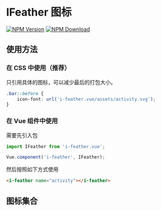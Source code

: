 # IFeather 图标

[![NPM Version][npm-img]][npm-url]
[![NPM Download][download-img]][download-url]

[npm-img]: http://img.shields.io/npm/v/i-feather.vue.svg?style=flat-square
[npm-url]: http://npmjs.org/package/i-feather.vue
[download-img]: https://img.shields.io/npm/dm/i-feather.vue.svg?style=flat-square
[download-url]: https://npmjs.org/package/i-feather.vue

## 使用方法

### 在 CSS 中使用（推荐）

只引用具体的图标，可以减少最后的打包大小。

``` css
.bar::before {
    icon-font: url('i-feather.vue/assets/activity.svg');
}
```

### 在 Vue 组件中使用

需要先引入包

``` js
import IFeather from 'i-feather.vue';

Vue.component('i-feather', IFeather);
```

然后按照如下方式使用

``` html
<i-feather name="activity"></i-feather>
```

## 图标集合

<u-icon-example icon="i-feather" name="activity"></u-icon-example>
<u-icon-example icon="i-feather" name="airplay"></u-icon-example>
<u-icon-example icon="i-feather" name="alert-circle"></u-icon-example>
<u-icon-example icon="i-feather" name="alert-octagon"></u-icon-example>
<u-icon-example icon="i-feather" name="alert-triangle"></u-icon-example>
<u-icon-example icon="i-feather" name="align-center"></u-icon-example>
<u-icon-example icon="i-feather" name="align-justify"></u-icon-example>
<u-icon-example icon="i-feather" name="align-left"></u-icon-example>
<u-icon-example icon="i-feather" name="align-right"></u-icon-example>
<u-icon-example icon="i-feather" name="anchor"></u-icon-example>
<u-icon-example icon="i-feather" name="aperture"></u-icon-example>
<u-icon-example icon="i-feather" name="archive"></u-icon-example>
<u-icon-example icon="i-feather" name="arrow-down-circle"></u-icon-example>
<u-icon-example icon="i-feather" name="arrow-down-left"></u-icon-example>
<u-icon-example icon="i-feather" name="arrow-down-right"></u-icon-example>
<u-icon-example icon="i-feather" name="arrow-down"></u-icon-example>
<u-icon-example icon="i-feather" name="arrow-left-circle"></u-icon-example>
<u-icon-example icon="i-feather" name="arrow-left"></u-icon-example>
<u-icon-example icon="i-feather" name="arrow-right-circle"></u-icon-example>
<u-icon-example icon="i-feather" name="arrow-right"></u-icon-example>
<u-icon-example icon="i-feather" name="arrow-up-circle"></u-icon-example>
<u-icon-example icon="i-feather" name="arrow-up-left"></u-icon-example>
<u-icon-example icon="i-feather" name="arrow-up-right"></u-icon-example>
<u-icon-example icon="i-feather" name="arrow-up"></u-icon-example>
<u-icon-example icon="i-feather" name="at-sign"></u-icon-example>
<u-icon-example icon="i-feather" name="award"></u-icon-example>
<u-icon-example icon="i-feather" name="bar-chart-2"></u-icon-example>
<u-icon-example icon="i-feather" name="bar-chart"></u-icon-example>
<u-icon-example icon="i-feather" name="battery-charging"></u-icon-example>
<u-icon-example icon="i-feather" name="battery"></u-icon-example>
<u-icon-example icon="i-feather" name="bell-off"></u-icon-example>
<u-icon-example icon="i-feather" name="bell"></u-icon-example>
<u-icon-example icon="i-feather" name="bluetooth"></u-icon-example>
<u-icon-example icon="i-feather" name="bold"></u-icon-example>
<u-icon-example icon="i-feather" name="book-open"></u-icon-example>
<u-icon-example icon="i-feather" name="book"></u-icon-example>
<u-icon-example icon="i-feather" name="bookmark"></u-icon-example>
<u-icon-example icon="i-feather" name="box"></u-icon-example>
<u-icon-example icon="i-feather" name="briefcase"></u-icon-example>
<u-icon-example icon="i-feather" name="calendar"></u-icon-example>
<u-icon-example icon="i-feather" name="camera-off"></u-icon-example>
<u-icon-example icon="i-feather" name="camera"></u-icon-example>
<u-icon-example icon="i-feather" name="cast"></u-icon-example>
<u-icon-example icon="i-feather" name="check-circle"></u-icon-example>
<u-icon-example icon="i-feather" name="check-square"></u-icon-example>
<u-icon-example icon="i-feather" name="check"></u-icon-example>
<u-icon-example icon="i-feather" name="chevron-down"></u-icon-example>
<u-icon-example icon="i-feather" name="chevron-left"></u-icon-example>
<u-icon-example icon="i-feather" name="chevron-right"></u-icon-example>
<u-icon-example icon="i-feather" name="chevron-up"></u-icon-example>
<u-icon-example icon="i-feather" name="chevrons-down"></u-icon-example>
<u-icon-example icon="i-feather" name="chevrons-left"></u-icon-example>
<u-icon-example icon="i-feather" name="chevrons-right"></u-icon-example>
<u-icon-example icon="i-feather" name="chevrons-up"></u-icon-example>
<u-icon-example icon="i-feather" name="chrome"></u-icon-example>
<u-icon-example icon="i-feather" name="circle"></u-icon-example>
<u-icon-example icon="i-feather" name="clipboard"></u-icon-example>
<u-icon-example icon="i-feather" name="clock"></u-icon-example>
<u-icon-example icon="i-feather" name="cloud-drizzle"></u-icon-example>
<u-icon-example icon="i-feather" name="cloud-lightning"></u-icon-example>
<u-icon-example icon="i-feather" name="cloud-off"></u-icon-example>
<u-icon-example icon="i-feather" name="cloud-rain"></u-icon-example>
<u-icon-example icon="i-feather" name="cloud-snow"></u-icon-example>
<u-icon-example icon="i-feather" name="cloud"></u-icon-example>
<u-icon-example icon="i-feather" name="code"></u-icon-example>
<u-icon-example icon="i-feather" name="codepen"></u-icon-example>
<u-icon-example icon="i-feather" name="command"></u-icon-example>
<u-icon-example icon="i-feather" name="compass"></u-icon-example>
<u-icon-example icon="i-feather" name="copy"></u-icon-example>
<u-icon-example icon="i-feather" name="corner-down-left"></u-icon-example>
<u-icon-example icon="i-feather" name="corner-down-right"></u-icon-example>
<u-icon-example icon="i-feather" name="corner-left-down"></u-icon-example>
<u-icon-example icon="i-feather" name="corner-left-up"></u-icon-example>
<u-icon-example icon="i-feather" name="corner-right-down"></u-icon-example>
<u-icon-example icon="i-feather" name="corner-right-up"></u-icon-example>
<u-icon-example icon="i-feather" name="corner-up-left"></u-icon-example>
<u-icon-example icon="i-feather" name="corner-up-right"></u-icon-example>
<u-icon-example icon="i-feather" name="cpu"></u-icon-example>
<u-icon-example icon="i-feather" name="credit-card"></u-icon-example>
<u-icon-example icon="i-feather" name="crop"></u-icon-example>
<u-icon-example icon="i-feather" name="crosshair"></u-icon-example>
<u-icon-example icon="i-feather" name="database"></u-icon-example>
<u-icon-example icon="i-feather" name="delete"></u-icon-example>
<u-icon-example icon="i-feather" name="disc"></u-icon-example>
<u-icon-example icon="i-feather" name="dollar-sign"></u-icon-example>
<u-icon-example icon="i-feather" name="download-cloud"></u-icon-example>
<u-icon-example icon="i-feather" name="download"></u-icon-example>
<u-icon-example icon="i-feather" name="droplet"></u-icon-example>
<u-icon-example icon="i-feather" name="edit-2"></u-icon-example>
<u-icon-example icon="i-feather" name="edit-3"></u-icon-example>
<u-icon-example icon="i-feather" name="edit"></u-icon-example>
<u-icon-example icon="i-feather" name="external-link"></u-icon-example>
<u-icon-example icon="i-feather" name="eye-off"></u-icon-example>
<u-icon-example icon="i-feather" name="eye"></u-icon-example>
<u-icon-example icon="i-feather" name="facebook"></u-icon-example>
<u-icon-example icon="i-feather" name="fast-forward"></u-icon-example>
<u-icon-example icon="i-feather" name="feather"></u-icon-example>
<u-icon-example icon="i-feather" name="file-minus"></u-icon-example>
<u-icon-example icon="i-feather" name="file-plus"></u-icon-example>
<u-icon-example icon="i-feather" name="file-text"></u-icon-example>
<u-icon-example icon="i-feather" name="file"></u-icon-example>
<u-icon-example icon="i-feather" name="film"></u-icon-example>
<u-icon-example icon="i-feather" name="filter"></u-icon-example>
<u-icon-example icon="i-feather" name="flag"></u-icon-example>
<u-icon-example icon="i-feather" name="folder-minus"></u-icon-example>
<u-icon-example icon="i-feather" name="folder-plus"></u-icon-example>
<u-icon-example icon="i-feather" name="folder"></u-icon-example>
<u-icon-example icon="i-feather" name="gift"></u-icon-example>
<u-icon-example icon="i-feather" name="git-branch"></u-icon-example>
<u-icon-example icon="i-feather" name="git-commit"></u-icon-example>
<u-icon-example icon="i-feather" name="git-merge"></u-icon-example>
<u-icon-example icon="i-feather" name="git-pull-request"></u-icon-example>
<u-icon-example icon="i-feather" name="github"></u-icon-example>
<u-icon-example icon="i-feather" name="gitlab"></u-icon-example>
<u-icon-example icon="i-feather" name="globe"></u-icon-example>
<u-icon-example icon="i-feather" name="grid"></u-icon-example>
<u-icon-example icon="i-feather" name="hard-drive"></u-icon-example>
<u-icon-example icon="i-feather" name="hash"></u-icon-example>
<u-icon-example icon="i-feather" name="headphones"></u-icon-example>
<u-icon-example icon="i-feather" name="heart"></u-icon-example>
<u-icon-example icon="i-feather" name="help-circle"></u-icon-example>
<u-icon-example icon="i-feather" name="home"></u-icon-example>
<u-icon-example icon="i-feather" name="image"></u-icon-example>
<u-icon-example icon="i-feather" name="inbox"></u-icon-example>
<u-icon-example icon="i-feather" name="info"></u-icon-example>
<u-icon-example icon="i-feather" name="instagram"></u-icon-example>
<u-icon-example icon="i-feather" name="italic"></u-icon-example>
<u-icon-example icon="i-feather" name="layers"></u-icon-example>
<u-icon-example icon="i-feather" name="layout"></u-icon-example>
<u-icon-example icon="i-feather" name="life-buoy"></u-icon-example>
<u-icon-example icon="i-feather" name="link-2"></u-icon-example>
<u-icon-example icon="i-feather" name="link"></u-icon-example>
<u-icon-example icon="i-feather" name="linkedin"></u-icon-example>
<u-icon-example icon="i-feather" name="list"></u-icon-example>
<u-icon-example icon="i-feather" name="loader"></u-icon-example>
<u-icon-example icon="i-feather" name="lock"></u-icon-example>
<u-icon-example icon="i-feather" name="log-in"></u-icon-example>
<u-icon-example icon="i-feather" name="log-out"></u-icon-example>
<u-icon-example icon="i-feather" name="mail"></u-icon-example>
<u-icon-example icon="i-feather" name="map-pin"></u-icon-example>
<u-icon-example icon="i-feather" name="map"></u-icon-example>
<u-icon-example icon="i-feather" name="maximize-2"></u-icon-example>
<u-icon-example icon="i-feather" name="maximize"></u-icon-example>
<u-icon-example icon="i-feather" name="menu"></u-icon-example>
<u-icon-example icon="i-feather" name="message-circle"></u-icon-example>
<u-icon-example icon="i-feather" name="message-square"></u-icon-example>
<u-icon-example icon="i-feather" name="mic-off"></u-icon-example>
<u-icon-example icon="i-feather" name="mic"></u-icon-example>
<u-icon-example icon="i-feather" name="minimize-2"></u-icon-example>
<u-icon-example icon="i-feather" name="minimize"></u-icon-example>
<u-icon-example icon="i-feather" name="minus-circle"></u-icon-example>
<u-icon-example icon="i-feather" name="minus-square"></u-icon-example>
<u-icon-example icon="i-feather" name="minus"></u-icon-example>
<u-icon-example icon="i-feather" name="monitor"></u-icon-example>
<u-icon-example icon="i-feather" name="moon"></u-icon-example>
<u-icon-example icon="i-feather" name="more-horizontal"></u-icon-example>
<u-icon-example icon="i-feather" name="more-vertical"></u-icon-example>
<u-icon-example icon="i-feather" name="move"></u-icon-example>
<u-icon-example icon="i-feather" name="music"></u-icon-example>
<u-icon-example icon="i-feather" name="navigation-2"></u-icon-example>
<u-icon-example icon="i-feather" name="navigation"></u-icon-example>
<u-icon-example icon="i-feather" name="octagon"></u-icon-example>
<u-icon-example icon="i-feather" name="package"></u-icon-example>
<u-icon-example icon="i-feather" name="paperclip"></u-icon-example>
<u-icon-example icon="i-feather" name="pause-circle"></u-icon-example>
<u-icon-example icon="i-feather" name="pause"></u-icon-example>
<u-icon-example icon="i-feather" name="percent"></u-icon-example>
<u-icon-example icon="i-feather" name="phone-call"></u-icon-example>
<u-icon-example icon="i-feather" name="phone-forwarded"></u-icon-example>
<u-icon-example icon="i-feather" name="phone-incoming"></u-icon-example>
<u-icon-example icon="i-feather" name="phone-missed"></u-icon-example>
<u-icon-example icon="i-feather" name="phone-off"></u-icon-example>
<u-icon-example icon="i-feather" name="phone-outgoing"></u-icon-example>
<u-icon-example icon="i-feather" name="phone"></u-icon-example>
<u-icon-example icon="i-feather" name="pie-chart"></u-icon-example>
<u-icon-example icon="i-feather" name="play-circle"></u-icon-example>
<u-icon-example icon="i-feather" name="play"></u-icon-example>
<u-icon-example icon="i-feather" name="plus-circle"></u-icon-example>
<u-icon-example icon="i-feather" name="plus-square"></u-icon-example>
<u-icon-example icon="i-feather" name="plus"></u-icon-example>
<u-icon-example icon="i-feather" name="pocket"></u-icon-example>
<u-icon-example icon="i-feather" name="power"></u-icon-example>
<u-icon-example icon="i-feather" name="printer"></u-icon-example>
<u-icon-example icon="i-feather" name="radio"></u-icon-example>
<u-icon-example icon="i-feather" name="refresh-ccw"></u-icon-example>
<u-icon-example icon="i-feather" name="refresh-cw"></u-icon-example>
<u-icon-example icon="i-feather" name="repeat"></u-icon-example>
<u-icon-example icon="i-feather" name="rewind"></u-icon-example>
<u-icon-example icon="i-feather" name="rotate-ccw"></u-icon-example>
<u-icon-example icon="i-feather" name="rotate-cw"></u-icon-example>
<u-icon-example icon="i-feather" name="rss"></u-icon-example>
<u-icon-example icon="i-feather" name="save"></u-icon-example>
<u-icon-example icon="i-feather" name="scissors"></u-icon-example>
<u-icon-example icon="i-feather" name="search"></u-icon-example>
<u-icon-example icon="i-feather" name="send"></u-icon-example>
<u-icon-example icon="i-feather" name="server"></u-icon-example>
<u-icon-example icon="i-feather" name="settings"></u-icon-example>
<u-icon-example icon="i-feather" name="share-2"></u-icon-example>
<u-icon-example icon="i-feather" name="share"></u-icon-example>
<u-icon-example icon="i-feather" name="shield-off"></u-icon-example>
<u-icon-example icon="i-feather" name="shield"></u-icon-example>
<u-icon-example icon="i-feather" name="shopping-bag"></u-icon-example>
<u-icon-example icon="i-feather" name="shopping-cart"></u-icon-example>
<u-icon-example icon="i-feather" name="shuffle"></u-icon-example>
<u-icon-example icon="i-feather" name="sidebar"></u-icon-example>
<u-icon-example icon="i-feather" name="skip-back"></u-icon-example>
<u-icon-example icon="i-feather" name="skip-forward"></u-icon-example>
<u-icon-example icon="i-feather" name="slack"></u-icon-example>
<u-icon-example icon="i-feather" name="slash"></u-icon-example>
<u-icon-example icon="i-feather" name="sliders"></u-icon-example>
<u-icon-example icon="i-feather" name="smartphone"></u-icon-example>
<u-icon-example icon="i-feather" name="speaker"></u-icon-example>
<u-icon-example icon="i-feather" name="square"></u-icon-example>
<u-icon-example icon="i-feather" name="star"></u-icon-example>
<u-icon-example icon="i-feather" name="stop-circle"></u-icon-example>
<u-icon-example icon="i-feather" name="sun"></u-icon-example>
<u-icon-example icon="i-feather" name="sunrise"></u-icon-example>
<u-icon-example icon="i-feather" name="sunset"></u-icon-example>
<u-icon-example icon="i-feather" name="tablet"></u-icon-example>
<u-icon-example icon="i-feather" name="tag"></u-icon-example>
<u-icon-example icon="i-feather" name="target"></u-icon-example>
<u-icon-example icon="i-feather" name="terminal"></u-icon-example>
<u-icon-example icon="i-feather" name="thermometer"></u-icon-example>
<u-icon-example icon="i-feather" name="thumbs-down"></u-icon-example>
<u-icon-example icon="i-feather" name="thumbs-up"></u-icon-example>
<u-icon-example icon="i-feather" name="toggle-left"></u-icon-example>
<u-icon-example icon="i-feather" name="toggle-right"></u-icon-example>
<u-icon-example icon="i-feather" name="trash-2"></u-icon-example>
<u-icon-example icon="i-feather" name="trash"></u-icon-example>
<u-icon-example icon="i-feather" name="trending-down"></u-icon-example>
<u-icon-example icon="i-feather" name="trending-up"></u-icon-example>
<u-icon-example icon="i-feather" name="triangle"></u-icon-example>
<u-icon-example icon="i-feather" name="truck"></u-icon-example>
<u-icon-example icon="i-feather" name="tv"></u-icon-example>
<u-icon-example icon="i-feather" name="twitter"></u-icon-example>
<u-icon-example icon="i-feather" name="type"></u-icon-example>
<u-icon-example icon="i-feather" name="umbrella"></u-icon-example>
<u-icon-example icon="i-feather" name="underline"></u-icon-example>
<u-icon-example icon="i-feather" name="unlock"></u-icon-example>
<u-icon-example icon="i-feather" name="upload-cloud"></u-icon-example>
<u-icon-example icon="i-feather" name="upload"></u-icon-example>
<u-icon-example icon="i-feather" name="user-check"></u-icon-example>
<u-icon-example icon="i-feather" name="user-minus"></u-icon-example>
<u-icon-example icon="i-feather" name="user-plus"></u-icon-example>
<u-icon-example icon="i-feather" name="user-x"></u-icon-example>
<u-icon-example icon="i-feather" name="user"></u-icon-example>
<u-icon-example icon="i-feather" name="users"></u-icon-example>
<u-icon-example icon="i-feather" name="video-off"></u-icon-example>
<u-icon-example icon="i-feather" name="video"></u-icon-example>
<u-icon-example icon="i-feather" name="voicemail"></u-icon-example>
<u-icon-example icon="i-feather" name="volume-1"></u-icon-example>
<u-icon-example icon="i-feather" name="volume-2"></u-icon-example>
<u-icon-example icon="i-feather" name="volume-x"></u-icon-example>
<u-icon-example icon="i-feather" name="volume"></u-icon-example>
<u-icon-example icon="i-feather" name="watch"></u-icon-example>
<u-icon-example icon="i-feather" name="wifi-off"></u-icon-example>
<u-icon-example icon="i-feather" name="wifi"></u-icon-example>
<u-icon-example icon="i-feather" name="wind"></u-icon-example>
<u-icon-example icon="i-feather" name="x-circle"></u-icon-example>
<u-icon-example icon="i-feather" name="x-square"></u-icon-example>
<u-icon-example icon="i-feather" name="x"></u-icon-example>
<u-icon-example icon="i-feather" name="youtube"></u-icon-example>
<u-icon-example icon="i-feather" name="zap-off"></u-icon-example>
<u-icon-example icon="i-feather" name="zap"></u-icon-example>
<u-icon-example icon="i-feather" name="zoom-in"></u-icon-example>
<u-icon-example icon="i-feather" name="zoom-out"></u-icon-example>
